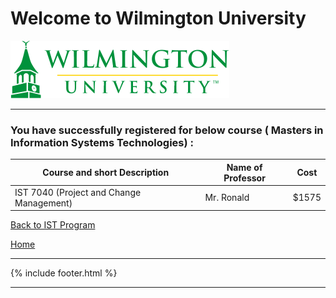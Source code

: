 # Welcome to Wilmington University

![Image](Images/wilmu-logo.png "Welcome to Wilmington University")

---

### You have successfully registered for below course ( Masters in  Information Systems Technologies) :

|Course and short Description| Name of Professor |Cost | 
|---| --- | --- |
|IST 7040 (Project and Change Management) | Mr. Ronald | $1575|

<a href="https://tuojeanbaptiste.github.io/TeamC/msist.html" style="right;">Back to IST Program</a>

[Home](https://tuojeanbaptiste.github.io/TeamC/)

---

{% include footer.html %}

---
